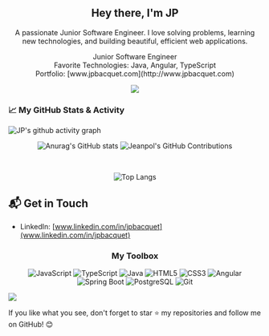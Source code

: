 <h2 align="center">Hey there, I'm JP</h2>
<p align="center">
  A passionate Junior Software Engineer. I love solving problems, learning new technologies, and building beautiful, efficient web applications.
</p>

<p align="center">
  Junior Software Engineer
  <br>
  Favorite Technologies: Java, Angular, TypeScript
  <br>
 Portfolio: [www.jpbacquet.com](http://www.jpbacquet.com)

</p>

<p align="center">
  <a href="https://skillicons.dev">
    <img src="https://skillicons.dev/icons?i=html,css,js,ts,angular,bootstrap,materialui,java,nodejs,maven,mysql,git,vscode,idea,figma"/>
  </a>
</p>

### 📈 My GitHub Stats & Activity

![JP's github activity graph](https://github-readme-activity-graph.vercel.app/graph?username=jeanpolbac&theme=material-palenight)
<br>
<p align="center">
  <img src="https://github-readme-stats.vercel.app/api?username=jeanpolbac&theme=material-palenight&show_icons=true" alt="Anurag's GitHub stats">
  <img src="https://github-readme-streak-stats.herokuapp.com/?user=jeanpolbac&theme=material-palenight" alt="Jeanpol's GitHub Contributions">
</p>
<br>
<p align="center">
  <img src="https://github-readme-stats.vercel.app/api/top-langs/?username=jeanpolbac&theme=material-palenight&layout=donut" alt="Top Langs">
</p>


## 📬 Get in Touch
- LinkedIn: [www.linkedin.com/in/jpbacquet](www.linkedin.com/in/jpbacquet)



<h3 align="center">My Toolbox</h3>
<p align="center">
  <img src="https://img.shields.io/badge/-JavaScript-black?style=flat-square&logo=javascript" alt="JavaScript" />
  <img src="https://img.shields.io/badge/-TypeScript-007ACC?style=flat-square&logo=typescript" alt="TypeScript" />
  <img src="https://img.shields.io/badge/-Java-007396?style=flat-square&logo=java" alt="Java" />
  <img src="https://img.shields.io/badge/-HTML5-E34F26?style=flat-square&logo=html5&logoColor=white" alt="HTML5" />
  <img src="https://img.shields.io/badge/-CSS3-1572B6?style=flat-square&logo=css3" alt="CSS3" />
  <img src="https://img.shields.io/badge/-Angular-DD0031?style=flat-square&logo=angular" alt="Angular" />
  <img src="https://img.shields.io/badge/-Spring_Boot-6DB33F?style=flat-square&logo=spring-boot" alt="Spring Boot" />
  <img src="https://img.shields.io/badge/-PostgreSQL-336791?style=flat-square&logo=postgresql" alt="PostgreSQL" />
  <img src="https://img.shields.io/badge/-Git-F05032?style=flat-square&logo=git&logoColor=white" alt="Git" />
</p>

![](https://komarev.com/ghpvc/?username=jeanpolbac&color=blueviolet)

If you like what you see, don't forget to star ⭐ my repositories and follow me on GitHub! 😊
